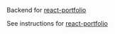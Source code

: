 Backend for [react-portfolio](https://github.com/justinStoner/react-portfolio)

See instructions for [react-portfolio](https://github.com/justinStoner/react-portfolio)
